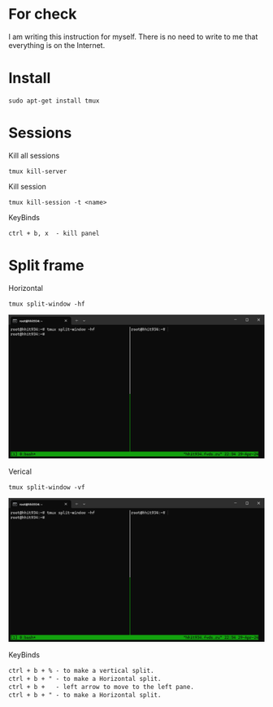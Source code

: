 # For check
I am writing this instruction for myself. There is no need to write to me that everything is on the Internet.

# Install 
```
sudo apt-get install tmux
```
# Sessions
Kill all sessions
```
tmux kill-server
```

Kill session
```
tmux kill-session -t <name>
```
KeyBinds
```
ctrl + b, x  - kill panel
```


# Split frame
Horizontal
```
tmux split-window -hf
```
![enter image description here](https://github.com/Under4groos/Tmux/blob/master/Images/Horizontal_split.png?raw=true)

Verical
```
tmux split-window -vf
```
![enter image description here](https://github.com/Under4groos/Tmux/blob/master/Images/Horizontal_split.png?raw=true)

KeyBinds
```
ctrl + b + % - to make a vertical split.
ctrl + b + " - to make a Horizontal split.
ctrl + b +   - left arrow to move to the left pane.
ctrl + b + " - to make a Horizontal split.
```
